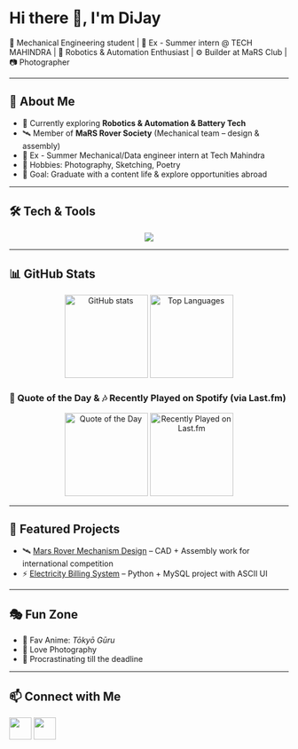 # Hi there 👋, I'm DiJay

🚀 Mechanical Engineering student | 🏢 Ex - Summer intern @ TECH MAHINDRA | 🌌 Robotics & Automation Enthusiast | ⚙️ Builder at MaRS Club | 📷 Photographer

---

## 🌟 About Me
- 🔭 Currently exploring **Robotics & Automation & Battery Tech**
- 🛰️ Member of **MaRS Rover Society** (Mechanical team – design & assembly)
- 🏢 Ex - Summer Mechanical/Data engineer intern at Tech Mahindra
- 🎨 Hobbies: Photography, Sketching, Poetry
- 🎯 Goal: Graduate with a content life & explore opportunities abroad

---

## 🛠️ Tech & Tools
<p align="center">
  <img src="https://skillicons.dev/icons?i=autodeskfusion360,solidworks,cpp,python,html,css,javascript,mysql,git,github,autocad" />
</p>

---

## 📊 GitHub Stats

<p align="center">
  <img src="https://github-readme-stats.vercel.app/api?username=just0dj&show_icons=true&theme=tokyonight" alt="GitHub stats" height="150"/>
  <img src="https://github-readme-stats.vercel.app/api/top-langs/?username=just0dj&layout=compact&theme=tokyonight" alt="Top Languages" height="150"/>
</p>

### 📜 Quote of the Day & 🎶 Recently Played on Spotify (via Last.fm)

<p align="center">
  <img src="https://quotes-github-readme.vercel.app/api?type=vertical&theme=dark" alt="Quote of the Day"  height="150"/>
  <a href="https://www.last.fm/user/Just0DJ">
    <img src="https://lastfm-recently-played.vercel.app/api?user=Just0DJ&theme=tokyonight" alt="Recently Played on Last.fm"  height="150"/>
  </a>
</p>

---

## 🚀 Featured Projects
- 🛰️ [Mars Rover Mechanism Design](https://www.instagram.com/p/DJv-9M2NCVi/?utm_source=ig_web_button_share_sheet&igsh=Ym5ydWxkdXhxN2g3) – CAD + Assembly work for international competition  
- ⚡ [Electricity Billing System](https://github.com/Just0DJ/Electricity-billing-system-project) – Python + MySQL project with ASCII UI  

---

## 🎭 Fun Zone
- 🎵 Fav Anime: *Tōkyō Gūru*  
- 📸 Love Photography  
- 👀 Procrastinating till the deadline  

---

## 📫 Connect with Me
<p align="left">
  <a href="https://www.linkedin.com/in/IamDijay"><img src="https://skillicons.dev/icons?i=linkedin" height="40"></a>
  <a href="https://www.instagram.com/just0dj"><img src="https://skillicons.dev/icons?i=instagram" height="40"></a>
</p>
